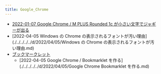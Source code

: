 ```yaml
---
title: Google_Chrome
---
```



- [2022-01-07 Google Chrome / M PLUS Rounded 1c が小さい文字でジャギーが出る](./../../../../d/2022/01/07/Google_Chrome_フォント_M_PLUS_Rounded_1c_が小さい文字でジャギーが出る.md)
- [2022-04-05 Windows の Chrome の表示されるフォントが汚い理由](./../../../../d/2022/04/05/Windows の Chrome の表示されるフォントが汚い理由.md)
- [ブックマークレット](./ブックマークレット/index.md)
    - [2022-04-05 Google Chrome / Bookmarklet を作る](./../../../../d/2022/04/05/Google Chrome Bookmarklet を作る.md)




